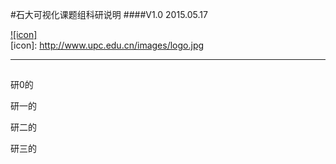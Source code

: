 #石大可视化课题组科研说明
####V1.0 2015.05.17   
  
[![icon]](http://www.upc.edu.cn/)  
[icon]: http://www.upc.edu.cn/images/logo.jpg 
***

##

研0的

研一的

研二的

研三的